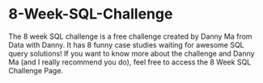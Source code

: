 # 8-Week-SQL-Challenge
The 8 week SQL challenge is a free challenge created by Danny Ma from Data with Danny. It has 8 funny case studies waiting for awesome SQL query solutions! If you want to know more about the challenge and Danny Ma (and I really recommend you do), feel free to access the 8 Week SQL Challenge Page.
